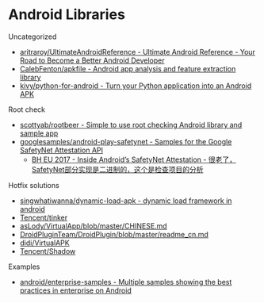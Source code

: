 # Android Libraries

Uncategorized

* [aritraroy/UltimateAndroidReference - Ultimate Android Reference - Your Road to Become a Better Android Developer](https://github.com/aritraroy/UltimateAndroidReference)
* [CalebFenton/apkfile - Android app analysis and feature extraction library](https://github.com/CalebFenton/apkfile)
* [kivy/python-for-android - Turn your Python application into an Android APK](https://github.com/kivy/python-for-android)

Root check

* [scottyab/rootbeer - Simple to use root checking Android library and sample app](https://github.com/scottyab/rootbeer)
* [googlesamples/android-play-safetynet - Samples for the Google SafetyNet Attestation API](https://github.com/googlesamples/android-play-safetynet)
  * [BH EU 2017 - Inside Android’s SafetyNet Attestation - 很老了，SafetyNet部分实现是二进制的，这个是检查项目的分析](https://www.blackhat.com/docs/eu-17/materials/eu-17-Mulliner-Inside-Androids-SafetyNet-Attestation-wp.pdf)

Hotfix solutions

* [singwhatiwanna/dynamic-load-apk - dynamic load framework in android](https://github.com/singwhatiwanna/dynamic-load-apk)
* [Tencent/tinker](https://github.com/Tencent/tinker)
* [asLody/VirtualApp/blob/master/CHINESE.md](https://github.com/asLody/VirtualApp/blob/master/CHINESE.md)
* [DroidPluginTeam/DroidPlugin/blob/master/readme_cn.md](https://github.com/DroidPluginTeam/DroidPlugin/blob/master/readme_cn.md)
* [didi/VirtualAPK](https://github.com/didi/VirtualAPK)
* [Tencent/Shadow](https://github.com/Tencent/Shadow)

Examples

* [android/enterprise-samples - Multiple samples showing the best practices in enterprise on Android](https://github.com/android/enterprise-samples)
